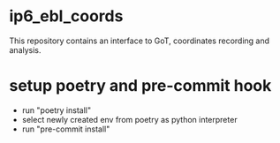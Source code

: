 # ip6_ebl_coords
This repository contains an interface to GoT, coordinates recording and analysis.

# setup poetry and pre-commit hook
- run "poetry install"
- select newly created env from poetry as python interpreter
- run "pre-commit install"
